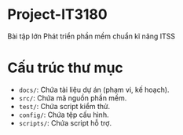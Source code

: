 # Project-IT3180
Bài tập lớn Phát triển phần mềm chuẩn kĩ năng ITSS

# Cấu trúc thư mục
- `docs/`: Chứa tài liệu dự án (phạm vi, kế hoạch).
- `src/`: Chứa mã nguồn phần mềm.
- `test/`: Chứa script kiểm thử.
- `config/`: Chứa tệp cấu hình.
- `scripts/`: Chứa script hỗ trợ.
